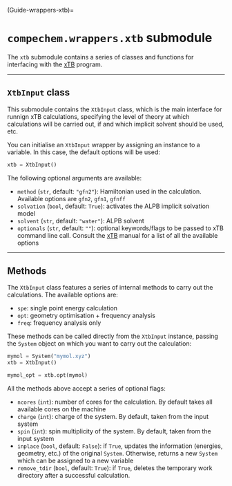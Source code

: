(Guide-wrappers-xtb)=
# `compechem.wrappers.xtb` submodule

The `xtb` submodule contains a series of classes and functions for interfacing with the [xTB](https://github.com/grimme-lab/xtb) program.

---

## `XtbInput` class

This submodule contains the `XtbInput` class, which is the main interface for runnign xTB calculations, specifying the level of theory at which calculations will be carried out, if and which implicit solvent should be used, etc.

You can initialise an `XtbInput` wrapper by assigning an instance to a variable. In this case, the default options will be used:

```python
xtb = XtbInput()
```

The following optional arguments are available:

* `method` (`str`, default: `"gfn2"`): Hamiltonian used in the calculation. Available options are `gfn2`, `gfn1`, `gfnff`
* `solvation` (`bool`, default: `True`): activates the ALPB implicit solvation model
* `solvent` (`str`, default: `"water"`): ALPB solvent
* `optionals` (`str`, default: `""`): optional keywords/flags to be passed to xTB command line call. Consult the [xTB](https://xtb-docs.readthedocs.io/en/latest/contents.html) manual for a list of all the available options

---

## Methods

The `XtbInput` class features a series of internal methods to carry out the calculations. The available options are:

* `spe`: single point energy calculation
* `opt`: geometry optimisation + frequency analysis
* `freq`: frequency analysis only

These methods can be called directly from the `XtbInput` instance, passing the `System` object on which you want to carry out the calculation:

```python
mymol = System("mymol.xyz")
xtb = XtbInput()

mymol_opt = xtb.opt(mymol)
```

All the methods above accept a series of optional flags:

* `ncores` (`int`): number of cores for the calculation. By default takes all available cores on the machine
* `charge` (`int`): charge of the system. By default, taken from the input system
* `spin` (`int`): spin multiplicity of the system. By default, taken from the input system
* `inplace` (`bool`, default: `False`): if `True`, updates the information (energies, geometry, etc.) of the original `System`. Otherwise, returns a new `System` which can be assigned to a new variable
* `remove_tdir` (`bool`, default: `True`): if `True`, deletes the temporary work directory after a successful calculation. 